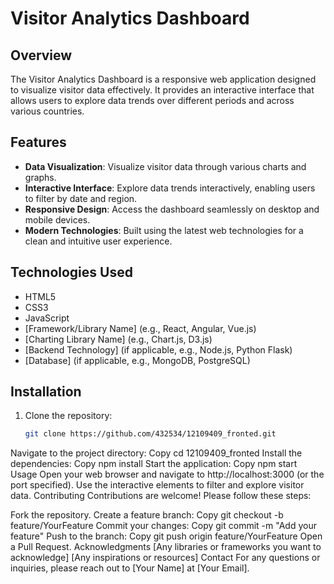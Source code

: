 # Visitor Analytics Dashboard

## Overview
The Visitor Analytics Dashboard is a responsive web application designed to visualize visitor data effectively. It provides an interactive interface that allows users to explore data trends over different periods and across various countries.

## Features
- **Data Visualization**: Visualize visitor data through various charts and graphs.
- **Interactive Interface**: Explore data trends interactively, enabling users to filter by date and region.
- **Responsive Design**: Access the dashboard seamlessly on desktop and mobile devices.
- **Modern Technologies**: Built using the latest web technologies for a clean and intuitive user experience.

## Technologies Used
- HTML5
- CSS3
- JavaScript
- [Framework/Library Name] (e.g., React, Angular, Vue.js)
- [Charting Library Name] (e.g., Chart.js, D3.js)
- [Backend Technology] (if applicable, e.g., Node.js, Python Flask)
- [Database] (if applicable, e.g., MongoDB, PostgreSQL)

## Installation
1. Clone the repository:
   ```bash
   git clone https://github.com/432534/12109409_fronted.git
Navigate to the project directory:
Copy
cd 12109409_fronted
Install the dependencies:
Copy
npm install
Start the application:
Copy
npm start
Usage
Open your web browser and navigate to http://localhost:3000 (or the port specified).
Use the interactive elements to filter and explore visitor data.
Contributing
Contributions are welcome! Please follow these steps:

Fork the repository.
Create a feature branch:
Copy
git checkout -b feature/YourFeature
Commit your changes:
Copy
git commit -m "Add your feature"
Push to the branch:
Copy
git push origin feature/YourFeature
Open a Pull Request.
Acknowledgments
[Any libraries or frameworks you want to acknowledge]
[Any inspirations or resources]
Contact
For any questions or inquiries, please reach out to [Your Name] at [Your Email].

